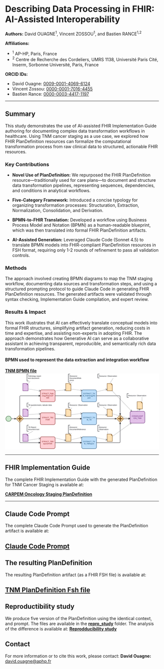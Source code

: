 # Describing Data Processing in FHIR: AI-Assisted Interoperability

**Authors:** David OUAGNE<sup>1</sup>, Vincent ZOSSOU<sup>1</sup>, and Bastien RANCE<sup>1,2</sup>

**Affiliations:**
- <sup>1</sup> AP-HP, Paris, France
- <sup>2</sup> Centre de Recherche des Cordeliers, UMRS 1138, Université Paris Cité, Inserm, Sorbonne Université, Paris, France

**ORCID IDs:**
- David Ouagne: [0009-0001-4069-6124](https://orcid.org/0009-0001-4069-6124)
- Vincent Zossou: [0000-0001-7016-4455](https://orcid.org/0000-0001-7016-4455)
- Bastien Rance: [0000-0003-4417-1197](https://orcid.org/0000-0003-4417-1197)

---

## Summary

This study demonstrates the use of AI-assisted FHIR Implementation Guide authoring for documenting complex data transformation workflows in healthcare. Using TNM cancer staging as a use case, we explored how FHIR PlanDefinition resources can formalize the computational transformation process from raw clinical data to structured, actionable FHIR resources.

### Key Contributions

- **Novel Use of PlanDefinition:** We repurposed the FHIR PlanDefinition resource—traditionally used for care plans—to document and structure data transformation pipelines, representing sequences, dependencies, and conditions in analytical workflows.

- **Five-Category Framework:** Introduced a concise typology for organizing transformation processes: Structuration, Extraction, Normalization, Consolidation, and Derivation.

- **BPMN-to-FHIR Translation:** Developed a workflow using Business Process Model and Notation (BPMN) as a human-readable blueprint, which was then translated into formal FHIR PlanDefinition artifacts.

- **AI-Assisted Generation:** Leveraged Claude Code (Sonnet 4.5) to translate BPMN models into FHIR-compliant PlanDefinition resources in FSH format, requiring only 1-2 rounds of refinement to pass all validation controls.

### Methods

The approach involved creating BPMN diagrams to map the TNM staging workflow, documenting data sources and transformation steps, and using a structured prompting protocol to guide Claude Code in generating FHIR PlanDefinition resources. The generated artifacts were validated through syntax checking, Implementation Guide compilation, and expert review.

### Results & Impact

This work illustrates that AI can effectively translate conceptual models into formal FHIR structures, simplifying artifact generation, reducing costs in time and expertise, and assisting non-experts in adopting FHIR. The approach demonstrates how Generative AI can serve as a collaborative assistant in achieving transparent, reproducible, and semantically rich data transformation pipelines.

#### BPMN used to represent the data extraction and integration workflow
**[TNM BPMN file](./TNM.bpmn)**
![BPMN diagram of the TNM processing](./bpmn_tnm.svg)

---

## FHIR Implementation Guide

The complete FHIR Implementation Guide with the generated PlanDefinition for TNM Cancer Staging is available at:

**[CARPEM Oncology Staging PlanDefinition](https://interop.aphp.fr/ig/fhir/carpem/PlanDefinition-CarpemOncologyStaging.html)**

---

## Claude Code Prompt

The complete Claude Code Prompt used to generate the PlanDefinition artifact is available at:

**[Claude Code Prompt](./BPMNToPlanDefinition.md)**
---

## The resulting PlanDefinition

The resulting PlanDefinition artifact (as a FHIR FSH file) is available at:

**[TNM PlanDefinition Fsh file](./TNMPlanDefinition.fsh)**
---

## Reproductibility study

We produce five version of the PlanDefinition using the identical context, and prompt. The files are available in the **[repro_study](./repro_study/)** folder. The analysis of the difference is available at: **[Reprodducibility study](./ReproductibilityStudy.md)**

## Contact

For more information or to cite this work, please contact:
**David Ouagne:** [david.ouagne@aphp.fr](mailto:david.ouagne@aphp.fr)
